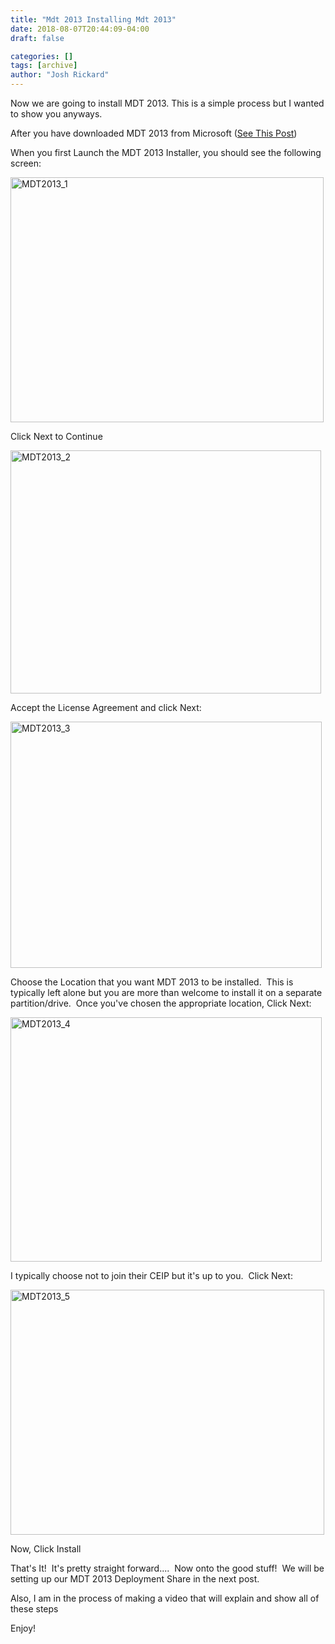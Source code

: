 ```yaml
---
title: "Mdt 2013 Installing Mdt 2013"
date: 2018-08-07T20:44:09-04:00
draft: false

categories: []
tags: [archive]
author: "Josh Rickard"
---
```

Now we are going to install MDT 2013. This is a simple process but I wanted to show you anyways.

After you have downloaded MDT 2013 from Microsoft (<a title="MDT 2013: Setting up MDT 2013 with ADK for Windows 7, 8, &amp; 8.1" href="http://msadministrator.com/2014/03/27/mdt-2013-setting-up-mdt-2013-with-adk-for-windows-7-8-8-1/">See This Post</a>)

When you first Launch the MDT 2013 Installer, you should see the following screen:

<a href="http://msadministrator.files.wordpress.com/2014/03/mdt2013_1.png"><img class="alignnone size-full wp-image-272" src="http://msadministrator.files.wordpress.com/2014/03/mdt2013_1.png" alt="MDT2013_1" width="501" height="392" /></a>

Click Next to Continue

<a href="http://msadministrator.files.wordpress.com/2014/03/mdt2013_2.png"><img class="alignnone size-full wp-image-273" src="http://msadministrator.files.wordpress.com/2014/03/mdt2013_2.png" alt="MDT2013_2" width="497" height="389" /></a>

Accept the License Agreement and click Next:

<a href="http://msadministrator.files.wordpress.com/2014/03/mdt2013_3.png"><img class="alignnone size-full wp-image-274" src="http://msadministrator.files.wordpress.com/2014/03/mdt2013_3.png" alt="MDT2013_3" width="498" height="394" /></a>

Choose the Location that you want MDT 2013 to be installed.  This is typically left alone but you are more than welcome to install it on a separate partition/drive.  Once you've chosen the appropriate location, Click Next:

<a href="http://msadministrator.files.wordpress.com/2014/03/mdt2013_4.png"><img class="alignnone size-full wp-image-275" src="http://msadministrator.files.wordpress.com/2014/03/mdt2013_4.png" alt="MDT2013_4" width="498" height="391" /></a>

I typically choose not to join their CEIP but it's up to you.  Click Next:

<a href="http://msadministrator.files.wordpress.com/2014/03/mdt2013_5.png"><img class="alignnone size-full wp-image-276" src="http://msadministrator.files.wordpress.com/2014/03/mdt2013_5.png" alt="MDT2013_5" width="502" height="392" /></a>

Now, Click Install

That's It!  It's pretty straight forward....  Now onto the good stuff!  We will be setting up our MDT 2013 Deployment Share in the next post.

Also, I am in the process of making a video that will explain and show all of these steps

Enjoy!
